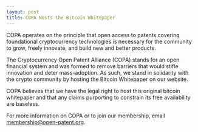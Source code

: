 ```yaml
---
layout: post
title: COPA Hosts the Bitcoin Whitepaper
---
```

COPA operates on the principle that open access to patents covering foundational cryptocurrency technologies is necessary for the community to grow, freely innovate, and build new and better products.

The Cryptocurrency Open Patent Alliance (COPA) stands for an open financial system and was formed to remove barriers that would stifle innovation and deter mass-adoption. As such, we stand in solidarity with the crypto community by hosting the Bitcoin Whitepaper on our website.

COPA believes that we have the legal right to host this original bitcoin whitepaper and that any claims purporting to constrain its free availability are baseless.

For more information on COPA or to join our membership, email membership@open-patent.org.
